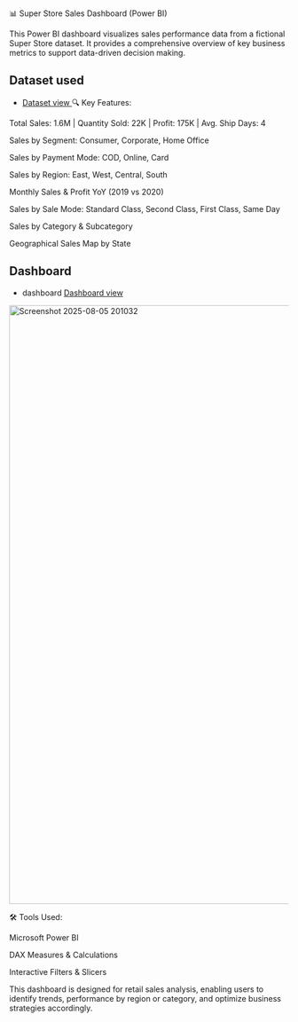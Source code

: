 📊 Super Store Sales Dashboard (Power BI)

This Power BI dashboard visualizes sales performance data from a fictional Super Store dataset. It provides a comprehensive overview of key business metrics to support data-driven decision making.
## Dataset used
- <a href= "https://github.com/Ajayup12/Tash2-Dashboard/blob/main/SuperStore_Sales_Dataset.csv"> Dataset view </a>
🔍 Key Features:

Total Sales: 1.6M | Quantity Sold: 22K | Profit: 175K | Avg. Ship Days: 4

Sales by Segment: Consumer, Corporate, Home Office

Sales by Payment Mode: COD, Online, Card

Sales by Region: East, West, Central, South

Monthly Sales & Profit YoY (2019 vs 2020)

Sales by Sale Mode: Standard Class, Second Class, First Class, Same Day

Sales by Category & Subcategory

Geographical Sales Map by State
## Dashboard
- dashboard <a href= "https://github.com/Ajayup12/Tash2-Dashboard/blob/main/Screenshot%202025-08-05%20201016.png"> Dashboard view </a>
<img width="1920" height="1080" alt="Screenshot 2025-08-05 201032" src="https://github.com/user-attachments/assets/86e1dae5-0ce5-482e-855b-946e19eccdb6" />

🛠 Tools Used:

Microsoft Power BI

DAX Measures & Calculations

Interactive Filters & Slicers


This dashboard is designed for retail sales analysis, enabling users to identify trends, performance by region or category, and optimize business strategies accordingly.
